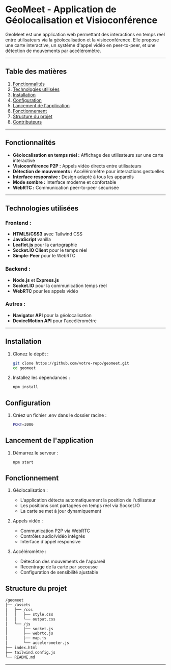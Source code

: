 # **GeoMeet - Application de Géolocalisation et Visioconférence**

GeoMeet est une application web permettant des interactions en temps réel entre utilisateurs via la géolocalisation et la visioconférence. Elle propose une carte interactive, un système d'appel vidéo en peer-to-peer, et une détection de mouvements par accéléromètre.

---

## **Table des matières**

1. [Fonctionnalités](#fonctionnalités)  
2. [Technologies utilisées](#technologies-utilisées)  
3. [Installation](#installation)  
4. [Configuration](#configuration)  
5. [Lancement de l'application](#lancement-de-lapplication)  
6. [Fonctionnement](#fonctionnement)  
7. [Structure du projet](#structure-du-projet)  
8. [Contributeurs](#contributeurs)  

---

## **Fonctionnalités**

- **Géolocalisation en temps réel :** Affichage des utilisateurs sur une carte interactive
- **Visioconférence P2P :** Appels vidéo directs entre utilisateurs
- **Détection de mouvements :** Accéléromètre pour interactions gestuelles
- **Interface responsive :** Design adapté à tous les appareils
- **Mode sombre :** Interface moderne et confortable
- **WebRTC :** Communication peer-to-peer sécurisée

---

## **Technologies utilisées**

### **Frontend :**
- **HTML5/CSS3** avec Tailwind CSS
- **JavaScript** vanilla
- **Leaflet.js** pour la cartographie
- **Socket.IO Client** pour le temps réel
- **Simple-Peer** pour le WebRTC

### **Backend :**
- **Node.js** et **Express.js**
- **Socket.IO** pour la communication temps réel
- **WebRTC** pour les appels vidéo

### **Autres :**
- **Navigator API** pour la géolocalisation
- **DeviceMotion API** pour l'accéléromètre

---

## **Installation**

1. Clonez le dépôt :
   ```bash
   git clone https://github.com/votre-repo/geomeet.git
   cd geomeet
   ```

2. Installez les dépendances :
   ```bash
   npm install
   ```

## **Configuration**

1. Créez un fichier .env dans le dossier racine :
   ```bash
   PORT=3000
   ```

## **Lancement de l'application**

1. Démarrez le serveur :
   ```bash
   npm start
   ```

## **Fonctionnement**

1. Géolocalisation :
   - L'application détecte automatiquement la position de l'utilisateur
   - Les positions sont partagées en temps réel via Socket.IO
   - La carte se met à jour dynamiquement

2. Appels vidéo :
   - Communication P2P via WebRTC
   - Contrôles audio/vidéo intégrés
   - Interface d'appel responsive

3. Accéléromètre :
   - Détection des mouvements de l'appareil
   - Recentrage de la carte par secousse
   - Configuration de sensibilité ajustable

## **Structure du projet**
   ```bash
/geomeet
├── /assets
│   ├── /css
│   │   ├── style.css
│   │   └── output.css
│   └── /js
│       ├── socket.js
│       ├── webrtc.js
│       ├── map.js
│       └── accelerometer.js
├── index.html
├── tailwind.config.js
└── README.md
```

---
